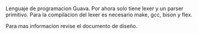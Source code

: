 Lenguaje de programacion Guava. Por ahora solo tiene lexer y un parser primitivo.
Para la compilacion del lexer es necesario make, gcc, bison y flex.


Para mas informacion revise el documento de diseño.
